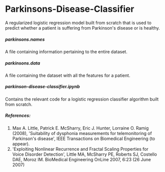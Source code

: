 # Parkinsons-Disease-Classifier
A regularized logistic regression model built from scratch that is used to predict whether a patient is suffering from Parkinson's disease or is healthy.

##### parkinsons.names
A file containing information pertaining to the entire dataset.

##### parkinsons.data
A file containing the dataset with all the features for a patient.

##### parkinson-disease-classifier.ipynb
Contains the relevant code for a logistic regression classifier algorithm built from scratch.

##### References:
1. Max A. Little, Patrick E. McSharry, Eric J. Hunter, Lorraine O. Ramig (2008), 'Suitability of dysphonia measurements for telemonitoring of Parkinson's disease', IEEE Transactions on Biomedical Engineering (to appear).
2. 'Exploiting Nonlinear Recurrence and Fractal Scaling Properties for Voice Disorder Detection', Little MA, McSharry PE, Roberts SJ, Costello DAE, Moroz IM. BioMedical Engineering OnLine 2007, 6:23 (26 June 2007)




